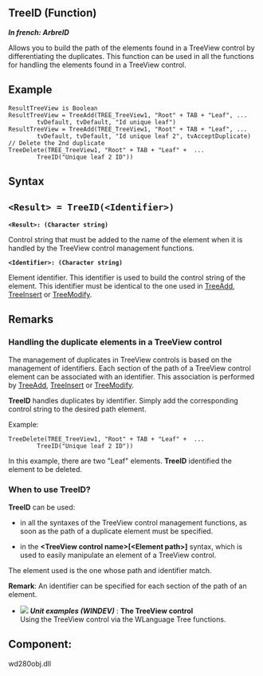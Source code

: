 
## TreeID (Function)

***In french: ArbreID***



<a name="XUse"></a>
<a name="Use"></a>
<a name="description"></a>
Allows you to build the path of the elements found in a TreeView control by differentiating the duplicates. This function can be used in all the functions for handling the elements found in a TreeView control.
<a name="Example1"></a>
<a name="sample_code"></a>

## Example


```wl
ResultTreeView is Boolean
ResultTreeView = TreeAdd(TREE_TreeView1, "Root" + TAB + "Leaf", ...
		tvDefault, tvDefault, "Id unique leaf")
ResultTreeView = TreeAdd(TREE_TreeView1, "Root" + TAB + "Leaf", ...
		tvDefault, tvDefault, "Id unique leaf 2", tvAcceptDuplicate)
// Delete the 2nd duplicate
TreeDelete(TREE_TreeView1, "Root" + TAB + "Leaf" +  ...
		TreeID("Unique leaf 2 ID"))
```

<a name="XSYNTAX"></a>
<a name="SYNTAX1"></a>

## Syntax

`<Result> = TreeID(<Identifier>)`
---

**`<Result>: (Character string)`**

Control string that must be added to the name of the element when it is handled by the TreeView control management functions.

**`<Identifier>: (Character string)`**

Element identifier. This identifier is used to build the control string of the element. This identifier must be identical to the one used in [TreeAdd](../WDLang1/3018012.md), [TreeInsert](../WDLang1/3018023.md) or [TreeModify](../WDLang1/3018013.md).  



<a name="NOTE0"></a>
<a name="NOTE0_1"></a>

## Remarks




### Handling the duplicate elements in a TreeView control
<a name="handling_the_duplicate_elements_treeview_control_ELTPARAGRAPHE000041"></a>

The management of duplicates in TreeView controls is based on the management of identifiers. Each section of the path of a TreeView control element can be associated with an identifier. This association is performed by [TreeAdd](../WDLang1/3018012.md), [TreeInsert](../WDLang1/3018023.md) or [TreeModify](../WDLang1/3018013.md).

**TreeID** handles duplicates by identifier. Simply add the corresponding control string to the desired path element.

Example:


```wl
TreeDelete(TREE_TreeView1, "Root" + TAB + "Leaf" +  ...
		TreeID("Unique leaf 2 ID"))
```


In this example, there are two "Leaf" elements. **TreeID** identified the element to be deleted.
<a name="NOTE0_2"></a>


### When to use TreeID?
<a name="when_use_docparampagetitleshort_ELTPARAGRAPHE000069"></a>

**TreeID** can be used:

- in all the syntaxes of the TreeView control management functions, as soon as the path of a duplicate element must be specified.

- in the **&lt;TreeView control name&gt;[&lt;Element path&gt;]** syntax, which is used to easily manipulate an element of a TreeView control.




The element used is the one whose path and identifier match.

**Remark**: An identifier can be specified for each section of the path of an element.


- ![](https://doc.pcsoft.fr/en-US/images/image.awp?langid=3&name=TheTreeViewcontrol.gif) ***Unit examples (WINDEV)*** : **The TreeView control** <br>Using the TreeView control via the WLanguage Tree functions.



<a name="XComponent"></a>

## Component:
wd280obj.dll
